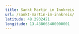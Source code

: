 ```yaml
---
title: Sankt Martin im Innkreis
url: /sankt-martin-im-innkreis/
latitude: 48.2932421
longitude: 13.438665400000001
---
```

